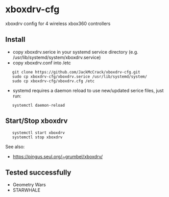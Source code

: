 # xboxdrv-cfg
xboxdrv config for 4 wireless xbox360 controllers

Install
-------
* copy xboxdrv.serice in your systemd service directory (e.g. /usr/lib/systemd/system/xboxdrv.service)
* copy xboxdrv.conf into /etc
```
   git clone https://github.com/JackMcCrack/xboxdrv-cfg.git
   sudo cp xboxdrv-cfg/xboxdrv.serice /usr/lib/systemd/system/
   sudo cp xboxdrv-cfg/xboxdrv.cfg /etc
```   
   

* systemd requires a daemon reload to use new/updated serice files, just run:
```
   systemctl daemon-reload
```

Start/Stop xboxdrv
------------------
```
   systemctl start xboxdrv
   systemctl stop xboxdrv
```

See also:
* https://pingus.seul.org/~grumbel/xboxdrv/

Tested successfully
-------------------
* Geometry Wars
* STARWHALE
